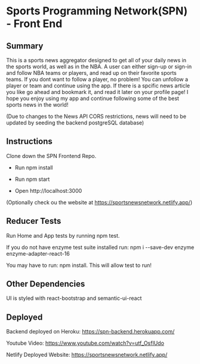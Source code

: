 # Sports Programming Network(SPN) - Front End 

## Summary

This is a sports news aggregator designed to get all of your daily news in the sports world, as well as in the NBA.  A user can either sign-up or sign-in and follow NBA teams or players, and read up on their favorite sports teams.  If you dont want to follow a player, no problem!  You can unfollow a player or team and continue using the app.  If there is a spcific news article you like go ahead and bookmark it, and read it later on your profile page!  I hope you enjoy using my app and continue following some of the best sports news in the world!

(Due to changes to the News API CORS restrictions, news will need to be updated by seeding the backend postgreSQL database)

## Instructions
Clone down the SPN Frontend Repo.

- Run npm install

- Run npm start

- Open http://localhost:3000

(Optionally check ou the website at https://sportsnewsnetwork.netlify.app/)

## Reducer Tests
Run Home and App tests by running npm test.

If you do not have enzyme test suite installed run:  npm i --save-dev enzyme enzyme-adapter-react-16

You may have to run: npm install.  This will allow test to run!

## Other Dependencies

UI is styled with react-bootstrap and semantic-ui-react

## Deployed
Backend deployed on Heroku: https://spn-backend.herokuapp.com/

Youtube Video: https://www.youtube.com/watch?v=utf_OsfIUdo 

Netlify Deployed Website: https://sportsnewsnetwork.netlify.app/
